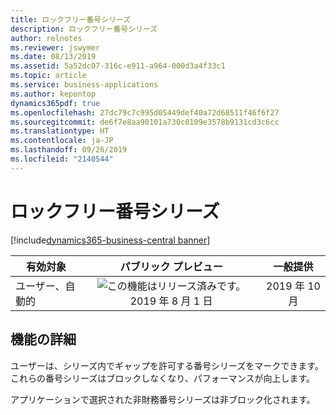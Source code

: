 ```yaml
---
title: ロックフリー番号シリーズ
description: ロックフリー番号シリーズ
author: relnotes
ms.reviewer: jswymer
ms.date: 08/13/2019
ms.assetid: 5a52dc07-316c-e911-a964-000d3a4f33c1
ms.topic: article
ms.service: business-applications
ms.author: kepontop
dynamics365pdf: true
ms.openlocfilehash: 27dc79c7c995d05449def40a72d68511f46f6f27
ms.sourcegitcommit: de6f7e8aa90101a730c0109e3578b9131cd3c6cc
ms.translationtype: HT
ms.contentlocale: ja-JP
ms.lasthandoff: 09/26/2019
ms.locfileid: "2140544"
---
```

# <a name="lock-free-number-series"></a>ロックフリー番号シリーズ
[!include[dynamics365-business-central banner](../includes/dynamics365-business-central.md)]

| 有効対象    |  パブリック プレビュー | 一般提供 | 
| ---------- | :----------: |:----------: |
|ユーザー、自動的|![この機能はリリース済みです。](/dynamics365-release-plan/media/green-checkmark.png "この機能はリリース済みです。") 2019 年 8 月 1 日| 2019 年 10 月|






## <a name="feature-details"></a>機能の詳細
<!--feature detail start -->
ユーザーは、シリーズ内でギャップを許可する番号シリーズをマークできます。 これらの番号シリーズはブロックしなくなり、パフォーマンスが向上します。 

アプリケーションで選択された非財務番号シリーズは非ブロック化されます。
<!--feature detail end -->











